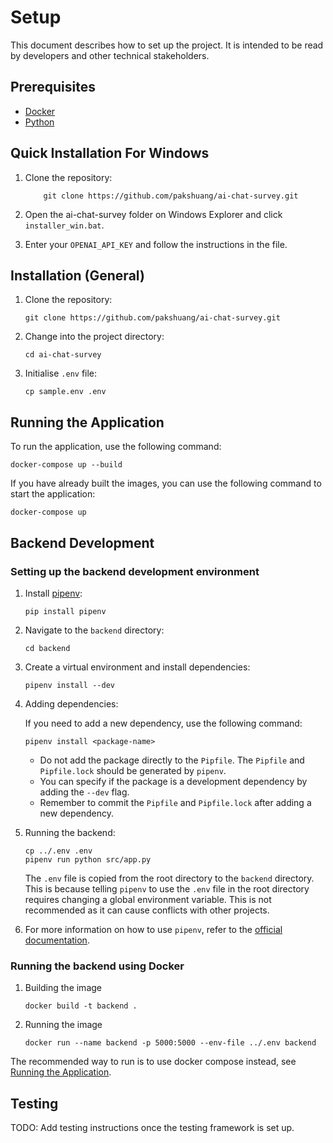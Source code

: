 # Setup

This document describes how to set up the project. It is intended to be read by developers and other technical stakeholders.

## Prerequisites

- [Docker](https://www.docker.com/)
- [Python](https://www.python.org/)


## Quick Installation For Windows

1. Clone the repository:

    ```shell
        git clone https://github.com/pakshuang/ai-chat-survey.git
    ```

2. Open the ai-chat-survey folder on Windows Explorer and click `installer_win.bat`.

3. Enter your `OPENAI_API_KEY` and follow the instructions in the file.

## Installation (General)

1. Clone the repository:

    ```shell
    git clone https://github.com/pakshuang/ai-chat-survey.git
    ```

2. Change into the project directory:

    ```shell
    cd ai-chat-survey
    ```

3. Initialise `.env` file:

    ```shell
    cp sample.env .env
    ```

## Running the Application

To run the application, use the following command:

```shell
docker-compose up --build
```

If you have already built the images, you can use the following command to start the application:

```shell
docker-compose up
```

## Backend Development

### Setting up the backend development environment

1. Install [pipenv](https://pypi.org/project/pipenv/):

    ```shell
    pip install pipenv
    ```

2. Navigate to the `backend` directory:

    ```shell
    cd backend
    ```

3. Create a virtual environment and install dependencies:

    ```shell
    pipenv install --dev
    ```

4. Adding dependencies:

    If you need to add a new dependency, use the following command:

    ```shell
    pipenv install <package-name>
    ```

    - Do not add the package directly to the `Pipfile`. The `Pipfile` and `Pipfile.lock` should be generated by `pipenv`.
    - You can specify if the package is a development dependency by adding the `--dev` flag.
    - Remember to commit the `Pipfile` and `Pipfile.lock` after adding a new dependency.

5. Running the backend:

    ```shell
    cp ../.env .env
    pipenv run python src/app.py
    ```

    The `.env` file is copied from the root directory to the `backend` directory. This is because telling `pipenv` to use the `.env` file in the root directory requires changing a global environment variable. This is not recommended as it can cause conflicts with other projects.

6. For more information on how to use `pipenv`, refer to the [official documentation](https://pipenv.pypa.io/en/latest/).

### Running the backend using Docker

1. Building the image

    ```shell
    docker build -t backend .
    ```

2. Running the image

    ```shell
    docker run --name backend -p 5000:5000 --env-file ../.env backend
    ```

The recommended way to run is to use docker compose instead, see [Running the Application](#running-the-application).

## Testing

TODO: Add testing instructions once the testing framework is set up.
